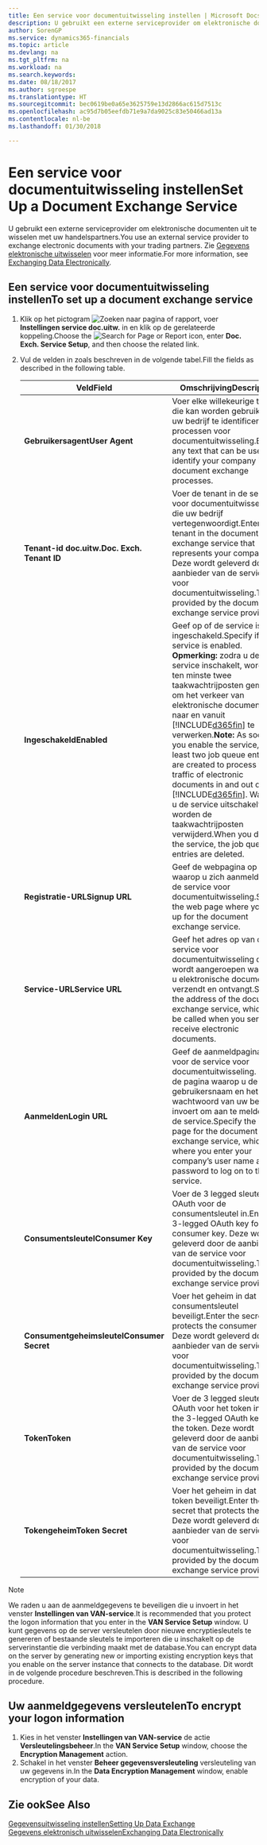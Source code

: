```yaml
---
title: Een service voor documentuitwisseling instellen | Microsoft Docs
description: U gebruikt een externe serviceprovider om elektronische documenten uit te wisselen met uw handelspartners.
author: SorenGP
ms.service: dynamics365-financials
ms.topic: article
ms.devlang: na
ms.tgt_pltfrm: na
ms.workload: na
ms.search.keywords: 
ms.date: 08/18/2017
ms.author: sgroespe
ms.translationtype: HT
ms.sourcegitcommit: bec0619be0a65e3625759e13d2866ac615d7513c
ms.openlocfilehash: ac95d7b05eefdb71e9a7da9025c83e50466ad13a
ms.contentlocale: nl-be
ms.lasthandoff: 01/30/2018

---
```

# <a name="set-up-a-document-exchange-service"></a><span data-ttu-id="ef765-103">Een service voor documentuitwisseling instellen</span><span class="sxs-lookup"><span data-stu-id="ef765-103">Set Up a Document Exchange Service</span></span>
<span data-ttu-id="ef765-104">U gebruikt een externe serviceprovider om elektronische documenten uit te wisselen met uw handelspartners.</span><span class="sxs-lookup"><span data-stu-id="ef765-104">You use an external service provider to exchange electronic documents with your trading partners.</span></span> <span data-ttu-id="ef765-105">Zie [Gegevens elektronische uitwisselen](across-data-exchange.md) voor meer informatie.</span><span class="sxs-lookup"><span data-stu-id="ef765-105">For more information, see [Exchanging Data Electronically](across-data-exchange.md).</span></span>  

## <a name="to-set-up-a-document-exchange-service"></a><span data-ttu-id="ef765-106">Een service voor documentuitwisseling instellen</span><span class="sxs-lookup"><span data-stu-id="ef765-106">To set up a document exchange service</span></span>  
1. <span data-ttu-id="ef765-107">Klik op het pictogram ![Zoeken naar pagina of rapport](media/ui-search/search_small.png "pictogram Zoeken naar pagina of rapport"), voer **Instellingen service doc.uitw.** in en klik op de gerelateerde koppeling.</span><span class="sxs-lookup"><span data-stu-id="ef765-107">Choose the ![Search for Page or Report](media/ui-search/search_small.png "Search for Page or Report icon") icon, enter **Doc. Exch. Service Setup**, and then choose the related link.</span></span>  
2. <span data-ttu-id="ef765-108">Vul de velden in zoals beschreven in de volgende tabel.</span><span class="sxs-lookup"><span data-stu-id="ef765-108">Fill the fields as described in the following table.</span></span>  

    |<span data-ttu-id="ef765-109">Veld</span><span class="sxs-lookup"><span data-stu-id="ef765-109">Field</span></span>|<span data-ttu-id="ef765-110">Omschrijving</span><span class="sxs-lookup"><span data-stu-id="ef765-110">Description</span></span>|  
    |---------------------------------|---------------------------------------|  
    |<span data-ttu-id="ef765-111">**Gebruikersagent**</span><span class="sxs-lookup"><span data-stu-id="ef765-111">**User Agent**</span></span>|<span data-ttu-id="ef765-112">Voer elke willekeurige tekst in die kan worden gebruikt om uw bedrijf te identificeren in processen voor documentuitwisseling.</span><span class="sxs-lookup"><span data-stu-id="ef765-112">Enter any text that can be used to identify your company in document exchange processes.</span></span>|  
    |<span data-ttu-id="ef765-113">**Tenant-id doc.uitw.**</span><span class="sxs-lookup"><span data-stu-id="ef765-113">**Doc. Exch. Tenant ID**</span></span>|<span data-ttu-id="ef765-114">Voer de tenant in de service voor documentuitwisseling in die uw bedrijf vertegenwoordigt.</span><span class="sxs-lookup"><span data-stu-id="ef765-114">Enter the tenant in the document exchange service that represents your company.</span></span> <span data-ttu-id="ef765-115">Deze wordt geleverd door de aanbieder van de service voor documentuitwisseling.</span><span class="sxs-lookup"><span data-stu-id="ef765-115">This is provided by the document exchange service provider.</span></span>|  
    |<span data-ttu-id="ef765-116">**Ingeschakeld**</span><span class="sxs-lookup"><span data-stu-id="ef765-116">**Enabled**</span></span>|<span data-ttu-id="ef765-117">Geef op of de service is ingeschakeld.</span><span class="sxs-lookup"><span data-stu-id="ef765-117">Specify if the service is enabled.</span></span> <span data-ttu-id="ef765-118">**Opmerking:** zodra u de service inschakelt, worden ten minste twee taakwachtrijposten gemaakt om het verkeer van elektronische documenten naar en vanuit [!INCLUDE[d365fin](includes/d365fin_md.md)] te verwerken.</span><span class="sxs-lookup"><span data-stu-id="ef765-118">**Note:**  As soon as you enable the service, at least two job queue entries are created to process the traffic of electronic documents in and out of [!INCLUDE[d365fin](includes/d365fin_md.md)].</span></span> <span data-ttu-id="ef765-119">Wanneer u de service uitschakelt, worden de taakwachtrijposten verwijderd.</span><span class="sxs-lookup"><span data-stu-id="ef765-119">When you disable the service, the job queue entries are deleted.</span></span>|  
    |<span data-ttu-id="ef765-120">**Registratie-URL**</span><span class="sxs-lookup"><span data-stu-id="ef765-120">**Signup URL**</span></span>|<span data-ttu-id="ef765-121">Geef de webpagina op waarop u zich aanmeldt voor de service voor documentuitwisseling.</span><span class="sxs-lookup"><span data-stu-id="ef765-121">Specify the web page where you sign up for the document exchange service.</span></span>|  
    |<span data-ttu-id="ef765-122">**Service-URL**</span><span class="sxs-lookup"><span data-stu-id="ef765-122">**Service URL**</span></span>|<span data-ttu-id="ef765-123">Geef het adres op van de service voor documentuitwisseling die wordt aangeroepen wanneer u elektronische documenten verzendt en ontvangt.</span><span class="sxs-lookup"><span data-stu-id="ef765-123">Specify the address of the document exchange service, which will be called when you send and receive electronic documents.</span></span>|  
    |<span data-ttu-id="ef765-124">**Aanmelden**</span><span class="sxs-lookup"><span data-stu-id="ef765-124">**Login URL**</span></span>|<span data-ttu-id="ef765-125">Geef de aanmeldpagina op voor de service voor documentuitwisseling. Dit is de pagina waarop u de gebruikersnaam en het wachtwoord van uw bedrijf invoert om aan te melden bij de service.</span><span class="sxs-lookup"><span data-stu-id="ef765-125">Specify the logon page for the document exchange service, which is where you enter your company’s user name and password to log on to the service.</span></span>|  
    |<span data-ttu-id="ef765-126">**Consumentsleutel**</span><span class="sxs-lookup"><span data-stu-id="ef765-126">**Consumer Key**</span></span>|<span data-ttu-id="ef765-127">Voer de 3 legged sleutel voor OAuth voor de consumentsleutel in.</span><span class="sxs-lookup"><span data-stu-id="ef765-127">Enter the 3-legged OAuth key for the consumer key.</span></span> <span data-ttu-id="ef765-128">Deze wordt geleverd door de aanbieder van de service voor documentuitwisseling.</span><span class="sxs-lookup"><span data-stu-id="ef765-128">This is provided by the document exchange service provider.</span></span>|  
    |<span data-ttu-id="ef765-129">**Consumentgeheimsleutel**</span><span class="sxs-lookup"><span data-stu-id="ef765-129">**Consumer Secret**</span></span>|<span data-ttu-id="ef765-130">Voer het geheim in dat de consumentsleutel beveiligt.</span><span class="sxs-lookup"><span data-stu-id="ef765-130">Enter the secret that protects the consumer key.</span></span> <span data-ttu-id="ef765-131">Deze wordt geleverd door de aanbieder van de service voor documentuitwisseling.</span><span class="sxs-lookup"><span data-stu-id="ef765-131">This is provided by the document exchange service provider.</span></span>|  
    |<span data-ttu-id="ef765-132">**Token**</span><span class="sxs-lookup"><span data-stu-id="ef765-132">**Token**</span></span>|<span data-ttu-id="ef765-133">Voer de 3 legged sleutel voor OAuth voor het token in.</span><span class="sxs-lookup"><span data-stu-id="ef765-133">Enter the 3-legged OAuth key for the token.</span></span> <span data-ttu-id="ef765-134">Deze wordt geleverd door de aanbieder van de service voor documentuitwisseling.</span><span class="sxs-lookup"><span data-stu-id="ef765-134">This is provided by the document exchange service provider.</span></span>|  
    |<span data-ttu-id="ef765-135">**Tokengeheim**</span><span class="sxs-lookup"><span data-stu-id="ef765-135">**Token Secret**</span></span>|<span data-ttu-id="ef765-136">Voer het geheim in dat het token beveiligt.</span><span class="sxs-lookup"><span data-stu-id="ef765-136">Enter the secret that protects the token.</span></span> <span data-ttu-id="ef765-137">Deze wordt geleverd door de aanbieder van de service voor documentuitwisseling.</span><span class="sxs-lookup"><span data-stu-id="ef765-137">This is provided by the document exchange service provider.</span></span>|  

> [!NOTE]  
>  <span data-ttu-id="ef765-138">We raden u aan de aanmeldgegevens te beveiligen die u invoert in het venster **Instellingen van VAN-service**.</span><span class="sxs-lookup"><span data-stu-id="ef765-138">It is recommended that you protect the logon information that you enter in the **VAN Service Setup** window.</span></span> <span data-ttu-id="ef765-139">U kunt gegevens op de server versleutelen door nieuwe encryptiesleutels te genereren of bestaande sleutels te importeren die u inschakelt op de serverinstantie die verbinding maakt met de database.</span><span class="sxs-lookup"><span data-stu-id="ef765-139">You can encrypt data on the server by generating new or importing existing encryption keys that you enable on the server instance that connects to the database.</span></span> <span data-ttu-id="ef765-140">Dit wordt in de volgende procedure beschreven.</span><span class="sxs-lookup"><span data-stu-id="ef765-140">This is described in the following procedure.</span></span>  

## <a name="to-encrypt-your-logon-information"></a><span data-ttu-id="ef765-141">Uw aanmeldgegevens versleutelen</span><span class="sxs-lookup"><span data-stu-id="ef765-141">To encrypt your logon information</span></span>  
1. <span data-ttu-id="ef765-142">Kies in het venster **Instellingen van VAN-service** de actie **Versleutelingsbeheer**.</span><span class="sxs-lookup"><span data-stu-id="ef765-142">In the **VAN Service Setup** window, choose the **Encryption Management** action.</span></span>  
2. <span data-ttu-id="ef765-143">Schakel in het venster **Beheer gegevensversleuteling** versleuteling van uw gegevens in.</span><span class="sxs-lookup"><span data-stu-id="ef765-143">In the **Data Encryption Management** window, enable encryption of your data.</span></span> <!--For more information, see [Manage Data Encryption](../manage-data-encryption.md).-->  

## <a name="see-also"></a><span data-ttu-id="ef765-144">Zie ook</span><span class="sxs-lookup"><span data-stu-id="ef765-144">See Also</span></span>  
[<span data-ttu-id="ef765-145">Gegevensuitwisseling instellen</span><span class="sxs-lookup"><span data-stu-id="ef765-145">Setting Up Data Exchange</span></span>](across-set-up-data-exchange.md)  
[<span data-ttu-id="ef765-146">Gegevens elektronisch uitwisselen</span><span class="sxs-lookup"><span data-stu-id="ef765-146">Exchanging Data Electronically</span></span>](across-data-exchange.md)

